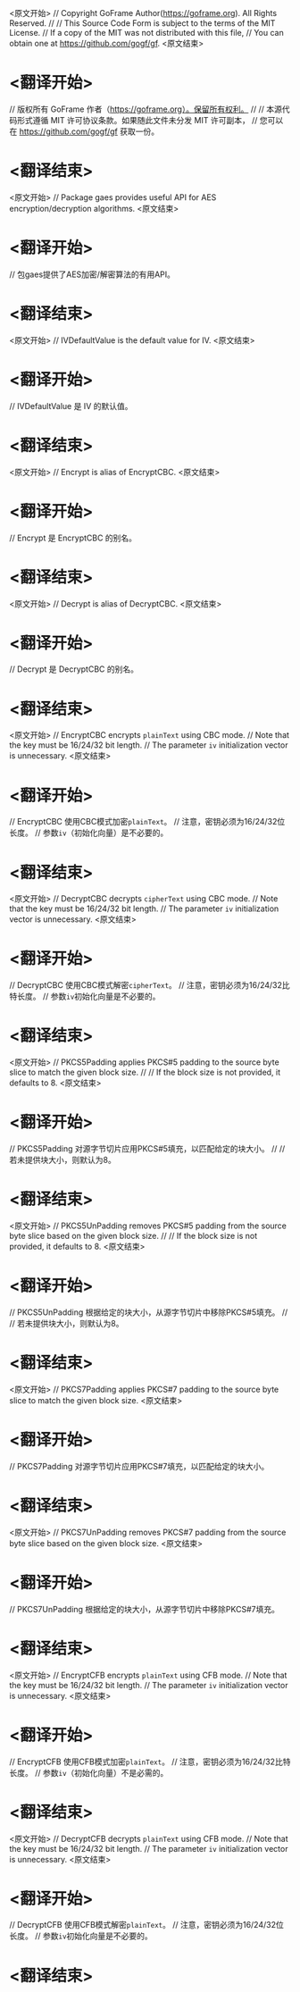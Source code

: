 
<原文开始>
// Copyright GoFrame Author(https://goframe.org). All Rights Reserved.
//
// This Source Code Form is subject to the terms of the MIT License.
// If a copy of the MIT was not distributed with this file,
// You can obtain one at https://github.com/gogf/gf.
<原文结束>

# <翻译开始>
// 版权所有 GoFrame 作者（https://goframe.org）。保留所有权利。
//
// 本源代码形式遵循 MIT 许可协议条款。如果随此文件未分发 MIT 许可副本，
// 您可以在 https://github.com/gogf/gf 获取一份。
# <翻译结束>


<原文开始>
// Package gaes provides useful API for AES encryption/decryption algorithms.
<原文结束>

# <翻译开始>
// 包gaes提供了AES加密/解密算法的有用API。
# <翻译结束>


<原文开始>
// IVDefaultValue is the default value for IV.
<原文结束>

# <翻译开始>
// IVDefaultValue 是 IV 的默认值。
# <翻译结束>


<原文开始>
// Encrypt is alias of EncryptCBC.
<原文结束>

# <翻译开始>
// Encrypt 是 EncryptCBC 的别名。
# <翻译结束>


<原文开始>
// Decrypt is alias of DecryptCBC.
<原文结束>

# <翻译开始>
// Decrypt 是 DecryptCBC 的别名。
# <翻译结束>


<原文开始>
// EncryptCBC encrypts `plainText` using CBC mode.
// Note that the key must be 16/24/32 bit length.
// The parameter `iv` initialization vector is unnecessary.
<原文结束>

# <翻译开始>
// EncryptCBC 使用CBC模式加密`plainText`。
// 注意，密钥必须为16/24/32位长度。
// 参数`iv`（初始化向量）是不必要的。
# <翻译结束>


<原文开始>
// DecryptCBC decrypts `cipherText` using CBC mode.
// Note that the key must be 16/24/32 bit length.
// The parameter `iv` initialization vector is unnecessary.
<原文结束>

# <翻译开始>
// DecryptCBC 使用CBC模式解密`cipherText`。
// 注意，密钥必须为16/24/32比特长度。
// 参数`iv`初始化向量是不必要的。
# <翻译结束>


<原文开始>
// PKCS5Padding applies PKCS#5 padding to the source byte slice to match the given block size.
//
// If the block size is not provided, it defaults to 8.
<原文结束>

# <翻译开始>
// PKCS5Padding 对源字节切片应用PKCS#5填充，以匹配给定的块大小。
//
// 若未提供块大小，则默认为8。
# <翻译结束>


<原文开始>
// PKCS5UnPadding removes PKCS#5 padding from the source byte slice based on the given block size.
//
// If the block size is not provided, it defaults to 8.
<原文结束>

# <翻译开始>
// PKCS5UnPadding 根据给定的块大小，从源字节切片中移除PKCS#5填充。
//
// 若未提供块大小，则默认为8。
# <翻译结束>


<原文开始>
// PKCS7Padding applies PKCS#7 padding to the source byte slice to match the given block size.
<原文结束>

# <翻译开始>
// PKCS7Padding 对源字节切片应用PKCS#7填充，以匹配给定的块大小。
# <翻译结束>


<原文开始>
// PKCS7UnPadding removes PKCS#7 padding from the source byte slice based on the given block size.
<原文结束>

# <翻译开始>
// PKCS7UnPadding 根据给定的块大小，从源字节切片中移除PKCS#7填充。
# <翻译结束>


<原文开始>
// EncryptCFB encrypts `plainText` using CFB mode.
// Note that the key must be 16/24/32 bit length.
// The parameter `iv` initialization vector is unnecessary.
<原文结束>

# <翻译开始>
// EncryptCFB 使用CFB模式加密`plainText`。
// 注意，密钥必须为16/24/32比特长度。
// 参数`iv`（初始化向量）不是必需的。
# <翻译结束>


<原文开始>
// DecryptCFB decrypts `plainText` using CFB mode.
// Note that the key must be 16/24/32 bit length.
// The parameter `iv` initialization vector is unnecessary.
<原文结束>

# <翻译开始>
// DecryptCFB 使用CFB模式解密`plainText`。
// 注意，密钥必须为16/24/32位长度。
// 参数`iv`初始化向量是不必要的。
# <翻译结束>


